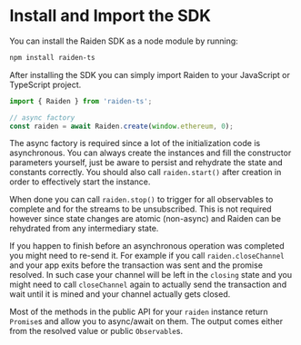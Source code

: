 # Install and Import the SDK

You can install the Raiden SDK as a node module by running:

```bash
npm install raiden-ts
```

After installing the SDK you can simply import Raiden to your JavaScript or TypeScript project.

```typescript
import { Raiden } from 'raiden-ts';

// async factory
const raiden = await Raiden.create(window.ethereum, 0);
```

The async factory is required since a lot of the initialization code is asynchronous. You can always create the instances and fill the constructor parameters yourself, just be aware to persist and rehydrate the state and constants correctly. You should also call `raiden.start()` after creation in order to effectively start the instance.

When done you can call `raiden.stop()` to trigger for all observables to complete and for the streams to be unsubscribed. This is not required however since state changes are atomic (non-async) and Raiden can be rehydrated from any intermediary state.

If you happen to finish before an asynchronous operation was completed you might need to re-send it. For example if you call `raiden.closeChannel` and your app exits before the transaction was sent and the promise resolved. In such case your channel will be left in the `closing` state and you might need to call `closeChannel` again to actually send the transaction and wait until it is mined and your channel actually gets closed.

Most of the methods in the public API for your `raiden` instance return `Promise`s and allow you to async/await on them. The output comes either from the resolved value or public `Observable`s.
